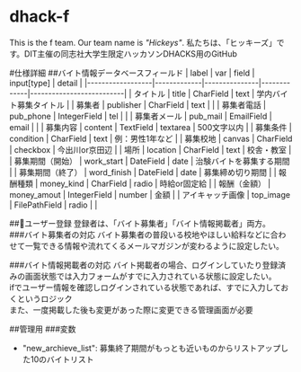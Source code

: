 # dhack-f
This is the f team. 
Our team name is *"Hickeys"*.
私たちは、「ヒッキーズ」です。DIT主催の同志社大学生限定ハッカソンDHACKS用のGitHub

#仕様詳細
##バイト情報データベースフィールド
| label            | var         | field         | input[type] | detail                   |
|------------------|-------------|---------------|-------------|--------------------------|
| タイトル         | title       | CharField     | text        | 学内バイト募集タイトル   |
| 募集者           | publisher   | CharField     | text        |                          |
| 募集者電話       | pub_phone   | IntegerField  | tel         |                          |
| 募集者メール     | pub_mail    | EmailField    | email       |                          |
| 募集内容         | content     | TextField     | textarea    | 500文字以内              |
| 募集条件         | condition   | CharField     | text        | 例：男性1年など          |
| 募集校地         | canvas      | CharField     | checkbox    | 今出川or京田辺           |
| 場所             | location    | CharField     | text        | 校舎・教室               |
| 募集期間（開始） | work_start  | DateField     | date        | 治験バイトを募集する期間 |
| 募集期間（終了） | word_finish | DateField     | date        | 募集締め切り期間         |
| 報酬種類         | money_kind  | CharField     | radio       | 時給or固定給             |
| 報酬（金額）     | money_amout | IntegerField  | number      | 金額                     |
| アイキャッチ画像 | top_image   | FilePathField | radio       |                          |

##ユーザー登録
登録者は、「バイト募集者」「バイト情報掲載者」両方。  
###バイト募集者の対応
バイト募集者の普段いる校地やほしい給料などに合わせて一覧できる情報や流れてくるメールマガジンが変わるように設定したい。

###バイト情報掲載者の対応
バイト掲載者の場合、ログインしていたり登録済みの画面状態では入力フォームがすでに入力されている状態に設定したい。  
ifでユーザー情報を確認しログインされている状態であれば、すでに入力しておくというロジック  
また、一度掲載した後も変更があった際に変更できる管理画面が必要

##管理用
###変数
- "new_archieve_list": 募集終了期間がもっとも近いものからリストアップした10のバイトリスト

